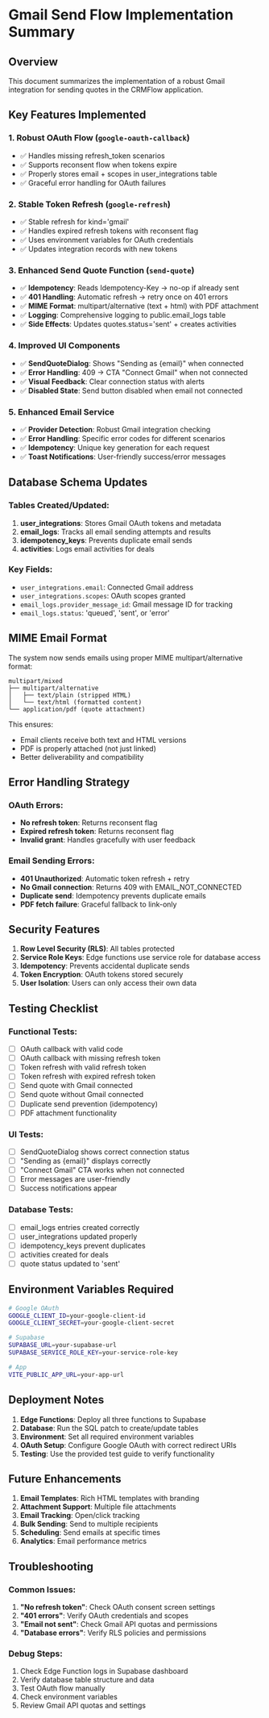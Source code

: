 # Gmail Send Flow Implementation Summary

## Overview
This document summarizes the implementation of a robust Gmail integration for sending quotes in the CRMFlow application.

## Key Features Implemented

### 1. Robust OAuth Flow (`google-oauth-callback`)
- ✅ Handles missing refresh_token scenarios
- ✅ Supports reconsent flow when tokens expire
- ✅ Properly stores email + scopes in user_integrations table
- ✅ Graceful error handling for OAuth failures

### 2. Stable Token Refresh (`google-refresh`)
- ✅ Stable refresh for kind='gmail'
- ✅ Handles expired refresh tokens with reconsent flag
- ✅ Uses environment variables for OAuth credentials
- ✅ Updates integration records with new tokens

### 3. Enhanced Send Quote Function (`send-quote`)
- ✅ **Idempotency**: Reads Idempotency-Key → no-op if already sent
- ✅ **401 Handling**: Automatic refresh → retry once on 401 errors
- ✅ **MIME Format**: multipart/alternative (text + html) with PDF attachment
- ✅ **Logging**: Comprehensive logging to public.email_logs table
- ✅ **Side Effects**: Updates quotes.status='sent' + creates activities

### 4. Improved UI Components
- ✅ **SendQuoteDialog**: Shows "Sending as {email}" when connected
- ✅ **Error Handling**: 409 → CTA "Connect Gmail" when not connected
- ✅ **Visual Feedback**: Clear connection status with alerts
- ✅ **Disabled State**: Send button disabled when email not connected

### 5. Enhanced Email Service
- ✅ **Provider Detection**: Robust Gmail integration checking
- ✅ **Error Handling**: Specific error codes for different scenarios
- ✅ **Idempotency**: Unique key generation for each request
- ✅ **Toast Notifications**: User-friendly success/error messages

## Database Schema Updates

### Tables Created/Updated:
1. **user_integrations**: Stores Gmail OAuth tokens and metadata
2. **email_logs**: Tracks all email sending attempts and results
3. **idempotency_keys**: Prevents duplicate email sends
4. **activities**: Logs email activities for deals

### Key Fields:
- `user_integrations.email`: Connected Gmail address
- `user_integrations.scopes`: OAuth scopes granted
- `email_logs.provider_message_id`: Gmail message ID for tracking
- `email_logs.status`: 'queued', 'sent', or 'error'

## MIME Email Format

The system now sends emails using proper MIME multipart/alternative format:

```
multipart/mixed
├── multipart/alternative
│   ├── text/plain (stripped HTML)
│   └── text/html (formatted content)
└── application/pdf (quote attachment)
```

This ensures:
- Email clients receive both text and HTML versions
- PDF is properly attached (not just linked)
- Better deliverability and compatibility

## Error Handling Strategy

### OAuth Errors:
- **No refresh token**: Returns reconsent flag
- **Expired refresh token**: Returns reconsent flag
- **Invalid grant**: Handles gracefully with user feedback

### Email Sending Errors:
- **401 Unauthorized**: Automatic token refresh + retry
- **No Gmail connection**: Returns 409 with EMAIL_NOT_CONNECTED
- **Duplicate send**: Idempotency prevents duplicate emails
- **PDF fetch failure**: Graceful fallback to link-only

## Security Features

1. **Row Level Security (RLS)**: All tables protected
2. **Service Role Keys**: Edge functions use service role for database access
3. **Idempotency**: Prevents accidental duplicate sends
4. **Token Encryption**: OAuth tokens stored securely
5. **User Isolation**: Users can only access their own data

## Testing Checklist

### Functional Tests:
- [ ] OAuth callback with valid code
- [ ] OAuth callback with missing refresh token
- [ ] Token refresh with valid refresh token
- [ ] Token refresh with expired refresh token
- [ ] Send quote with Gmail connected
- [ ] Send quote without Gmail connected
- [ ] Duplicate send prevention (idempotency)
- [ ] PDF attachment functionality

### UI Tests:
- [ ] SendQuoteDialog shows correct connection status
- [ ] "Sending as {email}" displays correctly
- [ ] "Connect Gmail" CTA works when not connected
- [ ] Error messages are user-friendly
- [ ] Success notifications appear

### Database Tests:
- [ ] email_logs entries created correctly
- [ ] user_integrations updated properly
- [ ] idempotency_keys prevent duplicates
- [ ] activities created for deals
- [ ] quote status updated to 'sent'

## Environment Variables Required

```bash
# Google OAuth
GOOGLE_CLIENT_ID=your-google-client-id
GOOGLE_CLIENT_SECRET=your-google-client-secret

# Supabase
SUPABASE_URL=your-supabase-url
SUPABASE_SERVICE_ROLE_KEY=your-service-role-key

# App
VITE_PUBLIC_APP_URL=your-app-url
```

## Deployment Notes

1. **Edge Functions**: Deploy all three functions to Supabase
2. **Database**: Run the SQL patch to create/update tables
3. **Environment**: Set all required environment variables
4. **OAuth Setup**: Configure Google OAuth with correct redirect URIs
5. **Testing**: Use the provided test guide to verify functionality

## Future Enhancements

1. **Email Templates**: Rich HTML templates with branding
2. **Attachment Support**: Multiple file attachments
3. **Email Tracking**: Open/click tracking
4. **Bulk Sending**: Send to multiple recipients
5. **Scheduling**: Send emails at specific times
6. **Analytics**: Email performance metrics

## Troubleshooting

### Common Issues:
1. **"No refresh token"**: Check OAuth consent screen settings
2. **"401 errors"**: Verify OAuth credentials and scopes
3. **"Email not sent"**: Check Gmail API quotas and permissions
4. **"Database errors"**: Verify RLS policies and permissions

### Debug Steps:
1. Check Edge Function logs in Supabase dashboard
2. Verify database table structure and data
3. Test OAuth flow manually
4. Check environment variables
5. Review Gmail API quotas and settings
